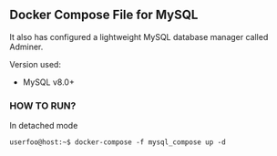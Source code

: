 ## Docker Compose File for MySQL

It also has configured a lightweight MySQL database manager called Adminer.

Version used:
- MySQL v8.0+ 


### HOW TO RUN?
In detached mode
```console
userfoo@host:~$ docker-compose -f mysql_compose up -d
```
